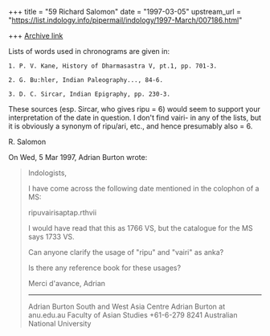 +++
title = "59 Richard Salomon"
date = "1997-03-05"
upstream_url = "https://list.indology.info/pipermail/indology/1997-March/007186.html"

+++
[Archive link](https://list.indology.info/pipermail/indology/1997-March/007186.html)


Lists of words used in chronograms are given in:

	1. P. V. Kane, History of Dharmasastra V, pt.1, pp. 701-3.

	2. G. Bu:hler, Indian Paleography..., 84-6.

	3. D. C. Sircar, Indian Epigraphy, pp. 230-3.

These sources (esp. Sircar, who gives ripu = 6) would seem to support your
interpretation of the date in question.  I don't find vairi- in any of the
lists, but it is obviously a synonym of ripu/ari, etc., and hence
presumably also = 6.

R. Salomon


On Wed, 5 Mar 1997, Adrian Burton wrote:

> Indologists,
> 
> I have come across the following date mentioned in the colophon of a MS:
> 
> ripuvairisaptap.rthvii
> 
> 
> I would have read that this as 1766 VS, but the catalogue for the MS says
> 1733 VS.  
> 
> Can anyone clarify the usage of "ripu" and "vairi" as anka?
> 
> Is there any reference book for these usages?
> 
> Merci d'avance,
> Adrian
> 
> _______________________________________________________________
> Adrian Burton                      South and West Asia Centre
> Adrian Burton at anu.edu.au   Faculty of Asian Studies
> +61-6-279 8241                   Australian National University
> 
> 
> 





